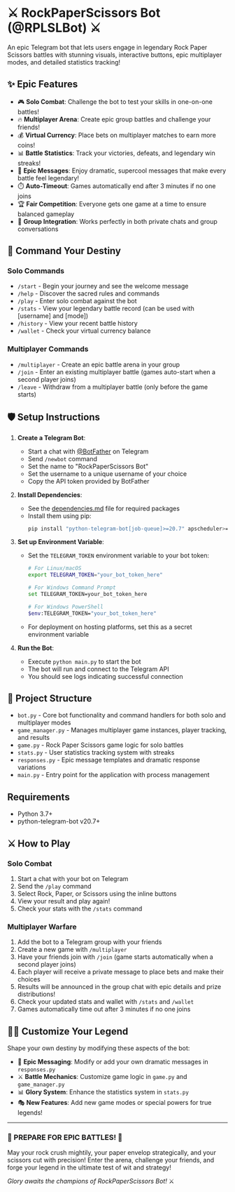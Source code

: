 # ⚔️ RockPaperScissors Bot (@RPLSLBot) ⚔️

An epic Telegram bot that lets users engage in legendary Rock Paper Scissors battles with stunning visuals, interactive buttons, epic multiplayer modes, and detailed statistics tracking!

## ✨ Epic Features

- 🎮 **Solo Combat**: Challenge the bot to test your skills in one-on-one battles!
- 🔥 **Multiplayer Arena**: Create epic group battles and challenge your friends!
- 💰 **Virtual Currency**: Place bets on multiplayer matches to earn more coins!
- 📊 **Battle Statistics**: Track your victories, defeats, and legendary win streaks!
- 🌟 **Epic Messages**: Enjoy dramatic, supercool messages that make every battle feel legendary!
- ⏱️ **Auto-Timeout**: Games automatically end after 3 minutes if no one joins
- 🏆 **Fair Competition**: Everyone gets one game at a time to ensure balanced gameplay
- 🚀 **Group Integration**: Works perfectly in both private chats and group conversations

## 📜 Command Your Destiny

### Solo Commands
- `/start` - Begin your journey and see the welcome message
- `/help` - Discover the sacred rules and commands
- `/play` - Enter solo combat against the bot
- `/stats` - View your legendary battle record (can be used with [username] and [mode])
- `/history` - View your recent battle history
- `/wallet` - Check your virtual currency balance

### Multiplayer Commands
- `/multiplayer` - Create an epic battle arena in your group
- `/join` - Enter an existing multiplayer battle (games auto-start when a second player joins)
- `/leave` - Withdraw from a multiplayer battle (only before the game starts)

## 🛡️ Setup Instructions

1. **Create a Telegram Bot**:
   - Start a chat with [@BotFather](https://t.me/BotFather) on Telegram
   - Send `/newbot` command
   - Set the name to "RockPaperScissors Bot"
   - Set the username to a unique username of your choice
   - Copy the API token provided by BotFather

2. **Install Dependencies**:
   - See the [dependencies.md](dependencies.md) file for required packages
   - Install them using pip:
     ```bash
     pip install "python-telegram-bot[job-queue]>=20.7" apscheduler>=3.10.4
     ```

3. **Set up Environment Variable**:
   - Set the `TELEGRAM_TOKEN` environment variable to your bot token:
     ```bash
     # For Linux/macOS
     export TELEGRAM_TOKEN="your_bot_token_here"
     
     # For Windows Command Prompt
     set TELEGRAM_TOKEN=your_bot_token_here
     
     # For Windows PowerShell
     $env:TELEGRAM_TOKEN="your_bot_token_here"
     ```
   - For deployment on hosting platforms, set this as a secret environment variable

4. **Run the Bot**:
   - Execute `python main.py` to start the bot
   - The bot will run and connect to the Telegram API
   - You should see logs indicating successful connection

## 📁 Project Structure

- `bot.py` - Core bot functionality and command handlers for both solo and multiplayer modes
- `game_manager.py` - Manages multiplayer game instances, player tracking, and results
- `game.py` - Rock Paper Scissors game logic for solo battles
- `stats.py` - User statistics tracking system with streaks
- `responses.py` - Epic message templates and dramatic response variations
- `main.py` - Entry point for the application with process management

## Requirements

- Python 3.7+
- python-telegram-bot v20.7+

## ⚔️ How to Play

### Solo Combat
1. Start a chat with your bot on Telegram
2. Send the `/play` command
3. Select Rock, Paper, or Scissors using the inline buttons
4. View your result and play again!
5. Check your stats with the `/stats` command

### Multiplayer Warfare
1. Add the bot to a Telegram group with your friends
2. Create a new game with `/multiplayer`
3. Have your friends join with `/join` (game starts automatically when a second player joins)
4. Each player will receive a private message to place bets and make their choices
5. Results will be announced in the group chat with epic details and prize distributions!
6. Check your updated stats and wallet with `/stats` and `/wallet`
7. Games automatically time out after 3 minutes if no one joins

## 🧙‍♂️ Customize Your Legend

Shape your own destiny by modifying these aspects of the bot:

- 📜 **Epic Messaging**: Modify or add your own dramatic messages in `responses.py`
- ⚔️ **Battle Mechanics**: Customize game logic in `game.py` and `game_manager.py`
- 📊 **Glory System**: Enhance the statistics system in `stats.py`
- 🎭 **New Features**: Add new game modes or special powers for true legends!

---

### 🌟 PREPARE FOR EPIC BATTLES! 🌟

May your rock crush mightily, your paper envelop strategically, and your scissors cut with precision! Enter the arena, challenge your friends, and forge your legend in the ultimate test of wit and strategy!

*Glory awaits the champions of RockPaperScissors Bot!* ⚔️
